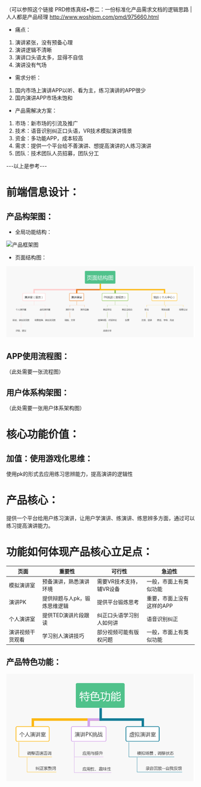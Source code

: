 
（可以参照这个链接 PRD修炼真经•卷二：一份标准化产品需求文档的逻辑思路 | 人人都是产品经理  http://www.woshipm.com/pmd/975660.html
* 痛点：
1. 演讲紧张，没有预备心理
2. 演讲逻辑不清晰
3. 演讲口头语太多，显得不自信
4. 演讲没有气场

* 需求分析：
1. 国内市场上演讲APP以听、看为主，练习演讲的APP很少
2. 国内演讲APP市场未饱和

* 产品需解决方案：
1. 市场：新市场的引流及推广
2. 技术：语音识别纠正口头语，VR技术模拟演讲情景
3. 资金：多功能APP，成本较高
4. 需求：提供一个平台给不善演讲、想提高演讲的人练习演讲
5. 团队：技术团队人员招募，团队分工

---以上是参考---

# 前端信息设计：
## 产品构架图：
* 全局功能结构：
<img src="images/产品框架图.jpg"  alt="产品框架图" />

* 页面结构图：
<img src="images/页面结构图.jpg"  alt="页面结构图" />

## APP使用流程图：
（此处需要一张流程图）


## 用户体系构架图：

（此处需要一张用户体系架构图）

# 核心功能价值：
## 加值：使用游戏化思维：
使用pk的形式去应用练习思辨能力，提高演讲的逻辑性

# 产品核心：
提供一个平台给用户练习演讲，让用户学演讲、练演讲、练思辨多方面，通过可以练习提高演讲能力。

# 功能如何体现产品核心立足点：

页面 | 重要性 | 可行性| 急迫性
---|---|---|---
 模拟演讲室|预备演讲，熟悉演讲环境|需要VR技术支持，辅VR设备|一般，市面上有类似功能
 演讲PK|提供辩题与人pk，锻炼思维逻辑|提供平台锻炼思考|重要，市面上没有这样的APP
个人演讲室|提供TED演讲片段跟读|纠正口头语学习别人如何讲|语音识别纠正|重要，市面上还没有这样的APP
 演讲视频干货观看|学习别人演讲技巧|部分视频可能有版权问题|一般，市面上有类似功能
 
## 产品特色功能：
<img src="images/特色功能 (2).jpg"  alt="特色功能" />





